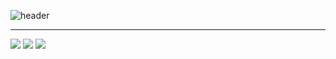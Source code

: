 ![header](https://capsule-render.vercel.app/api?type=venom&color=auto&height=200&text=GITHS&theme=radical&fontSize=90&section=header&animation=fadeIn)
<hr>
<img src="https://img.shields.io/badge/GitHub-ffffff.svg?style=for-the-badge&logo=github&logoColor=181717" />
<img src="https://img.shields.io/badge/Git-2b2b2b.svg?style=for-the-badge&logo=git&logoColor=F05032" />
<img src="https://img.shields.io/badge/HTML5-2b2b2b.svg?style=for-the-badge&logo=html5&logoColor=E34F26" />
